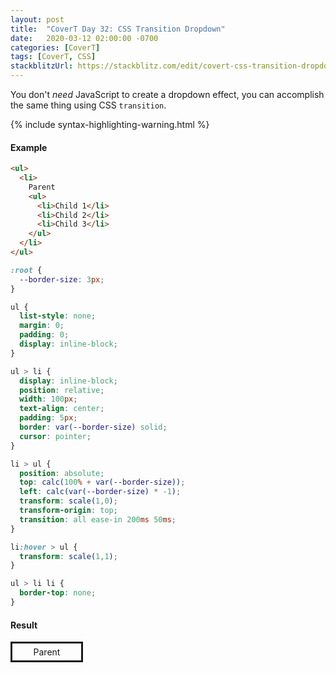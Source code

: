 ```yaml
---
layout: post
title:  "CoverT Day 32: CSS Transition Dropdown"
date:   2020-03-12 02:00:00 -0700
categories: [CoverT]
tags: [CoverT, CSS]
stackblitzUrl: https://stackblitz.com/edit/covert-css-transition-dropdown?file=style.css
---
```


You don't _need_ JavaScript to create a dropdown effect, you can accomplish the same thing using CSS `transition`.

{% include syntax-highlighting-warning.html %}

#### Example

```html
<ul>
  <li>
    Parent
    <ul>
      <li>Child 1</li>
      <li>Child 2</li>
      <li>Child 3</li>
    </ul>
  </li>
</ul>
```

```css
:root {
  --border-size: 3px;
}

ul {
  list-style: none;
  margin: 0;
  padding: 0;
  display: inline-block;
}

ul > li {
  display: inline-block;
  position: relative;
  width: 100px;
  text-align: center;
  padding: 5px;
  border: var(--border-size) solid;
  cursor: pointer;
}

li > ul {
  position: absolute;
  top: calc(100% + var(--border-size));
  left: calc(var(--border-size) * -1);
  transform: scale(1,0);
  transform-origin: top;
  transition: all ease-in 200ms 50ms;
}

li:hover > ul {
  transform: scale(1,1);
}

ul > li li {
  border-top: none;
}
```

#### Result

<style>
.my-container {
  height: 200px;
}

:root {
  --border-size: 3px;
}

.my-container ul {
  list-style: none;
  margin: 0;
  padding: 0;
  display: inline-block;
}

.my-container ul > li {
  display: inline-block;
  position: relative;
  width: 100px;
  text-align: center;
  padding: 5px;
  border: var(--border-size) solid;
  cursor: pointer;
}

.my-container li > ul {
  position: absolute;
  top: calc(100% + var(--border-size));
  left: calc(var(--border-size) * -1);
  transform: scale(1,0);
  transform-origin: top;
  transition: all ease-in 200ms 50ms;
}

.my-container li:hover > ul {
  transform: scale(1,1);
}

.my-container ul > li li {
  border-top: none;
}

</style>

<div class="my-container">
  <ul>
    <li>
      Parent
      <ul>
        <li>Child 1</li>
        <li>Child 2</li>
        <li>Child 3</li>
      </ul>
    </li>
  </ul>
</div>